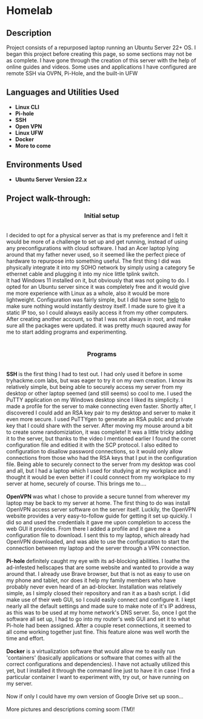 <h1>Homelab</h1>

<h2>Description</h2>
Project consists of a repurposed laptop running an Ubuntu Server 22+ OS. I began this project before creating this page, so some sections may not be as complete. I have gone through the creation of this server with the help of online guides and videos. Some uses and applications I have configured are remote SSH via OVPN, Pi-Hole, and the built-in UFW
<br />


<h2>Languages and Utilities Used</h2>

- <b>Linux CLI</b> 
- <b>Pi-hole</b>
- <b>SSH</b>
- <b>Open VPN</b>
- <b>Linux UFW</b>
- <b>Docker</b>
- <b>More to come</b>

<h2>Environments Used </h2>

- <b>Ubuntu Server Version 22.x</b>

<h2>Project walk-through:</h2>

<p>
<h3 align="center">Initial setup</h3> <br/>
I decided to opt for a physical server as that is my preference and I felt it would be more of a challenge to set up and get running, instead of using any preconfigurations with cloud software. I had an Acer laptop lying around that my father never used, so it seemed like the perfect piece of hardware to repurpose into something useful. The first thing I did was physically integrate it into my SOHO network by simply using a category 5e ethernet cable and plugging it into my nice little tplink switch. <br/>
 It had Windows 11 installed on it, but obviously that was not going to do. I opted for an Ubuntu server since it was completely free and it would give me more experience with Linux as a whole, also it would be more lightweight. Configuration was fairly simple, but I did have some <a href="https://www.youtube.com/watch?v=2Btkx9toufg">help</a> to make sure nothing would instantly destroy itself. I made sure to give it a static IP too, so I could always easily access it from my other computers. After creating another account, so that I was not always in root, and make sure all the packages were updated. it was pretty much sqaured away for me to start adding programs and experimenting. 
<br />
<br />
<h3 align="center">Programs</h3> <br/>
 <strong> SSH </strong>is the first thing I had to test out. I had only used it before in some tryhackme.com labs, but was eager to try it on my own creation. I know its relatively simple, but being able to securely access my server from my desktop or other laptop seemed (and still seems) so cool to me. I used the PuTTY application on my Windows desktop since I liked its simplicity. I made a profile for the server to make connecting even faster. Shortly after, I discovered I could add an RSA key pair to my desktop and server to make it even more secure. I used PuTTYgen to generate an RSA public and private key that I could share with the server. After moving my mouse around a bit to create some randomiziation, it was complete! It was a little tricky adding it to the server, but thanks to the video I mentioned earlier I found the corret configuration file and editied it with the SCP protocol. I also edited to configuration to disallow password connections, so it would only allow connections from those who had the RSA keys that I put in the configuration file. Being able to securely connect to the server from my desktop was cool and all, but I had a laptop which I used for studying at my workplace and I thought it would be even better if I could connect from my workplace to my server at home, securely of course. This brings me to....
<br />
<br />
<strong> OpenVPN </strong>was what I chose to provide a secure tunnel from wherever my laptop may be back to my server at home. The first thing to do was install OpenVPN access server software on the server itself. Luckily, the OpenVPN website provides a very easy-to-follow guide for getting it set up quickly. I did so and used the credentials it gave me upon completion to access the web GUI it provides. From there I added a profile and it gave me a configuration file to download. I sent this to my laptop, which already had OpenVPN downloaded, and was able to use the configuration to start the connection between my laptop and the server through a VPN connection.
<br />
<br />
<strong> Pi-hole </strong> definitely caught my eye with its ad-blocking abilities. I loathe the ad-infested hellscapes that are some website and wanted to provide a way around that. I already use Brave browser, but that is not as easy to use on my phone and tablet, nor does it help my family members who have probably never even heard of an ad-blocker. Installation was relatively simple, as I simply closed their repository and ran it as a bash script. I did make use of their web GUI, so I could easily connect and configure it. I kept nearly all the default settings and made sure to make note of it's IP address, as this was to be used at my home network's DNS server. So, once I got the software all set up, I had to go into my router's web GUI and set it to what Pi-hole had been assigned. After a couple reset connections, it seemed to all come working together just fine. This feature alone was well worth the time and effort.
 <br />
 <br />
<strong> Docker</strong> is a virtualization software that would allow me to easily run 'containers' (basically applications or software that comes with all the correct configurations and dependencies). I have not actually utilized this yet, but I installed it through the command line just to have it in case I find a particular container I want to experiment with, try out, or have running on my server.
 <br />
 <br />
 Now if only I could have my own version of Google Drive set up soon...
 <br />
 <br />
More pictures and descriptions coming soom (TM)!
</p>

<!--
 ```diff
- text in red
+ text in green
! text in orange
# text in gray
@@ text in purple (and bold)@@
```
--!>
